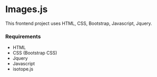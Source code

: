 # Images.js
This frontend project uses HTML, CSS, Bootstrap, Javascript, Jquery. 

### Requirements 

- HTML 
- CSS (Bootstrap CSS)
- Jquery
- Javascript
- isotope.js
